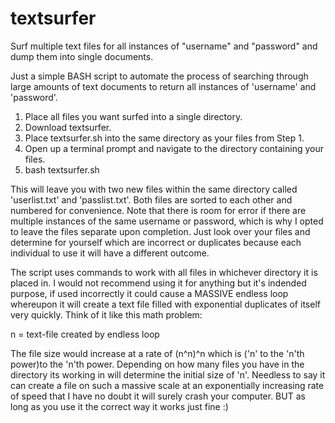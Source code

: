 # textsurfer
Surf multiple text files for all instances of "username" and "password" and dump them into single documents.

Just a simple BASH script to automate the process of searching through large amounts of text documents to return all instances of 'username' and 'password'.

1. Place all files you want surfed into a single directory.
2. Download textsurfer.
3. Place textsurfer.sh into the same directory as your files from Step 1.
4. Open up a terminal prompt and navigate to the directory containing your files.
5. bash textsurfer.sh

This will leave you with two new files within the same directory called 'userlist.txt' and 'passlist.txt'. Both files are sorted to each other and numbered for convenience. Note that there is room for error if there are multiple instances of the same username or password, which is why I opted to leave the files separate upon completion. Just look over your files and determine for yourself which are incorrect or duplicates because each individual to use it will have a different outcome.

The script uses commands to work with all files in whichever directory it is placed in. I would not recommend using it for anything but it's indended purpose, if used incorrectly it could cause a MASSIVE endless loop whereupon it will create a text file filled with exponential duplicates of itself very quickly. Think of it like this math problem:

n = text-file created by endless loop

The file size would increase at a rate of (n^n)^n which is ('n' to the 'n'th power)to the 'n'th power. Depending on how many files you have in the directory its working in will determine the initial size of 'n'. Needless to say it can create a file on such a massive scale at an exponentially increasing rate of speed that I have no doubt it will surely crash your computer. BUT as long as you use it the correct way it works just fine :)
